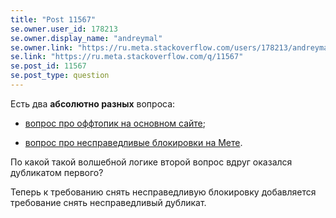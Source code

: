 ```yaml
---
title: "Post 11567"
se.owner.user_id: 178213
se.owner.display_name: "andreymal"
se.owner.link: "https://ru.meta.stackoverflow.com/users/178213/andreymal"
se.link: "https://ru.meta.stackoverflow.com/q/11567"
se.post_id: 11567
se.post_type: question
---
```

<p>Есть два <strong>абсолютно разных</strong> вопроса:</p>
<ul>
<li><p><a href="https://ru.meta.stackoverflow.com/questions/10370">вопрос про оффтопик на основном сайте</a>;</p>
</li>
<li><p><a href="https://ru.meta.stackoverflow.com/questions/11435">вопрос про несправедливые блокировки на Мете</a>.</p>
</li>
</ul>
<p>По какой такой волшебной логике второй вопрос вдруг оказался дубликатом первого?</p>
<p>Теперь к требованию снять несправедливую блокировку добавляется требование снять несправедливый дубликат.</p>
